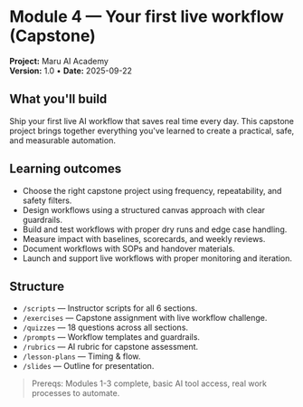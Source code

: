 # Module 4 — Your first live workflow (Capstone)

**Project:** Maru AI Academy  
**Version:** 1.0 • **Date:** 2025-09-22

## What you'll build

Ship your first live AI workflow that saves real time every day. This capstone project brings together everything you've learned to create a practical, safe, and measurable automation.

## Learning outcomes

- Choose the right capstone project using frequency, repeatability, and safety filters.
- Design workflows using a structured canvas approach with clear guardrails.
- Build and test workflows with proper dry runs and edge case handling.
- Measure impact with baselines, scorecards, and weekly reviews.
- Document workflows with SOPs and handover materials.
- Launch and support live workflows with proper monitoring and iteration.

## Structure

- `/scripts` — Instructor scripts for all 6 sections.
- `/exercises` — Capstone assignment with live workflow challenge.
- `/quizzes` — 18 questions across all sections.
- `/prompts` — Workflow templates and guardrails.
- `/rubrics` — AI rubric for capstone assessment.
- `/lesson-plans` — Timing & flow.
- `/slides` — Outline for presentation.

> Prereqs: Modules 1-3 complete, basic AI tool access, real work processes to automate.
